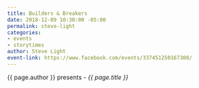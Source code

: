 ```yaml
---
title: Builders & Breakers
date: 2018-12-09 10:30:00 -05:00
permalink: steve-light
categories:
- events
- storytimes
author: Steve Light
event-link: https://www.facebook.com/events/337451250167308/
---
```


{{ page.author }} presents - *{{ page.title }}*
